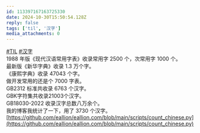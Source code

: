 ```yaml
---
id: 113397167163725330
date: 2024-10-30T15:50:54.128Z
reply: false
tags: ['til', '汉字']
media_attachments: 0
---
```


[#TIL](https://e5n.cc/tags/TIL) [#汉字](https://e5n.cc/tags/%E6%B1%89%E5%AD%97)   
1988 年版《现代汉语常用字表》收录常用字 2500 个，次常用字 1000 个。  
最新版《新华字典》收录 1.3 万个字。  
《康熙字典》收录 47043 个字。  
做开发常用的还是个 7000 字表。  
GB2312 标准共收录 6763 个汉字。  
GBK字符集共收录21003个汉字。  
GB18030-2022 收录汉字总数八万余个。  
我的博客我统计了一下，用了 3730 个汉字。  
[https://github.com/eallion/eallion.com/blob/main/scripts/count_chinese.py](https://github.com/eallion/eallion.com/blob/main/scripts/count_chinese.py)

